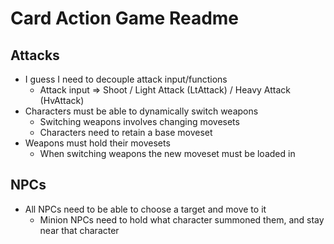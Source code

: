 # Card Action Game Readme

## Attacks
- I guess I need to decouple attack input/functions
	- Attack input => Shoot / Light Attack (LtAttack) / Heavy Attack (HvAttack)
- Characters must be able to dynamically switch weapons
	- Switching weapons involves changing movesets
	- Characters need to retain a base moveset
- Weapons must hold their movesets
	- When switching weapons the new moveset must be loaded in
	
## NPCs
- All NPCs need to be able to choose a target and move to it
	- Minion NPCs need to hold what character summoned them, and stay near that character